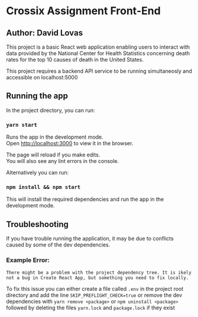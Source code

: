 
# Crossix Assignment Front-End
## Author: David Lovas

This project is a basic React web application enabling users to interact with data provided by the National Center for Health Statistics concerning death rates for the top 10 causes of death in the United States.

This project requires a backend API service to be running simultaneosly and accessible on localhost:5000 

## Running the  app

In the project directory, you can run:

### `yarn start`

Runs the app in the development mode.<br />
Open [http://localhost:3000](http://localhost:3000) to view it in the browser.

The page will reload if you make edits.<br />
You will also see any lint errors in the console.

Alternatively you can run:

### `npm install && npm start`

This will install the required dependencies and run the app in the development mode.

## Troubleshooting

If you have trouble running the application, it may be due to conflicts caused by some of the dev dependencies.

### Example Error:

`There might be a problem with the project dependency tree.
It is ikely not a bug in Create React App, but something you need to fix locally.`

To fix this issue you can either create a file called `.env` in the project root directory and add the line `SKIP_PREFLIGHT_CHECK=true`
or remove the dev dependencies with
`yarn remove <package>` or `npm uninstall <package>` followed by deleting the files `yarn.lock` and `package.lock` if they exist
